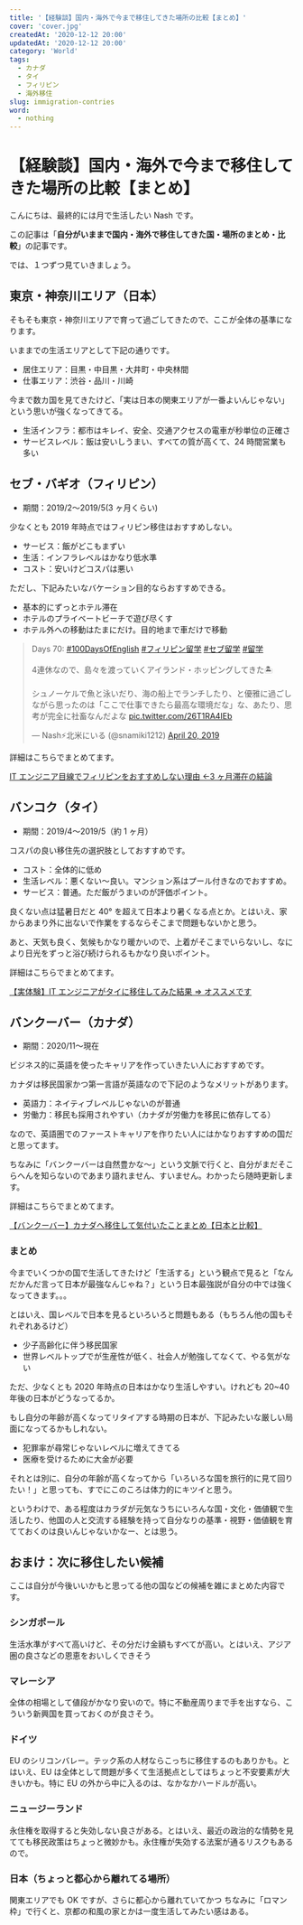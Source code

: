 ```yaml
---
title: '【経験談】国内・海外で今まで移住してきた場所の比較【まとめ】'
cover: 'cover.jpg'
createdAt: '2020-12-12 20:00'
updatedAt: '2020-12-12 20:00'
category: 'World'
tags:
  - カナダ
  - タイ
  - フィリピン
  - 海外移住
slug: immigration-contries
word:
  - nothing
---
```


# 【経験談】国内・海外で今まで移住してきた場所の比較【まとめ】

こんにちは、最終的には月で生活したい Nash です。

この記事は「**自分がいままで国内・海外で移住してきた国・場所のまとめ・比較**」の記事です。

では、１つずつ見ていきましょう。

## 東京・神奈川エリア（日本）

そもそも東京・神奈川エリアで育って過ごしてきたので、ここが全体の基準になります。

いままでの生活エリアとして下記の通りです。

- 居住エリア：目黒・中目黒・大井町・中央林間
- 仕事エリア：渋谷・品川・川崎

今まで数カ国を見てきたけど、「実は日本の関東エリアが一番よいんじゃない」という思いが強くなってきてる。

- 生活インフラ：都市はキレイ、安全、交通アクセスの電車が秒単位の正確さ
- サービスレベル：飯は安いしうまい、すべての質が高くて、24 時間営業も多い

## セブ・バギオ（フィリピン）

- 期間：2019/2〜2019/5(3 ヶ月くらい)

少なくとも 2019 年時点ではフィリピン移住はおすすめしない。

- サービス：飯がどこもまずい
- 生活：インフラレベルはかなり低水準
- コスト：安いけどコスパは悪い

ただし、下記みたいなバケーション目的ならおすすめできる。

- 基本的にずっとホテル滞在
- ホテルのプライベートビーチで遊び尽くす
- ホテル外への移動はたまにだけ。目的地まで車だけで移動

<!-- Twitter -->
<blockquote class="twitter-tweet"><p lang="ja" dir="ltr">Days 70: <a href="https://twitter.com/hashtag/100DaysOfEnglish?src=hash&amp;ref_src=twsrc%5Etfw">#100DaysOfEnglish</a> <a href="https://twitter.com/hashtag/%E3%83%95%E3%82%A3%E3%83%AA%E3%83%94%E3%83%B3%E7%95%99%E5%AD%A6?src=hash&amp;ref_src=twsrc%5Etfw">#フィリピン留学</a> <a href="https://twitter.com/hashtag/%E3%82%BB%E3%83%96%E7%95%99%E5%AD%A6?src=hash&amp;ref_src=twsrc%5Etfw">#セブ留学</a> <a href="https://twitter.com/hashtag/%E7%95%99%E5%AD%A6?src=hash&amp;ref_src=twsrc%5Etfw">#留学</a><br><br>4連休なので、島々を渡っていくアイランド・ホッピングしてきた🏝<br><br>シュノーケルで魚と泳いだり、海の船上でランチしたり、と優雅に過ごしながら思ったのは「ここで仕事できたら最高な環境だな」な、あたり、思考が完全に社畜なんだよな <a href="https://t.co/26T1RA4IEb">pic.twitter.com/26T1RA4IEb</a></p>&mdash; Nash⚡️北米にいる (@snamiki1212) <a href="https://twitter.com/snamiki1212/status/1119637676875870208?ref_src=twsrc%5Etfw">April 20, 2019</a></blockquote> <script async src="https://platform.twitter.com/widgets.js" charset="utf-8"></script>
<!--  -->

詳細はこちらでまとめてます。

[IT エンジニア目線でフィリピンをおすすめしない理由 ←3 ヶ月滞在の結論](/not-recommend-philippines)

## バンコク（タイ）

- 期間：2019/4〜2019/5（約 1 ヶ月）

コスパの良い移住先の選択肢としておすすめです。

- コスト：全体的に低め
- 生活レベル：悪くない〜良い。マンション系はプール付きなのでおすすめ。
- サービス：普通。ただ飯がうまいのが評価ポイント。

良くない点は猛暑日だと 40° を超えて日本より暑くなる点とか。とはいえ、家からあまり外に出ないで作業をするならそこまで問題もないかと思う。

あと、天気も良く、気候もかなり暖かいので、上着がそこまでいらないし、なにより日光をずっと浴び続けられるもかなり良いポイント。

詳細はこちらでまとめてます。

[【実体験】IT エンジニアがタイに移住してみた結果 ⇒ オススメです](/recommend-thai-to-live-as-engineer)

## バンクーバー（カナダ）

- 期間：2020/11〜現在

ビジネス的に英語を使ったキャリアを作っていきたい人におすすめです。

カナダは移民国家かつ第一言語が英語なので下記のようなメリットがあります。

- 英語力：ネイティブレベルじゃないのが普通
- 労働力：移民も採用されやすい（カナダが労働力を移民に依存してる）

なので、英語圏でのファーストキャリアを作りたい人にはかなりおすすめの国だと思ってます。

ちなみに「バンクーバーは自然豊かな〜」という文脈で行くと、自分がまだそこらへんを知らないのであまり語れません、すいません。わかったら随時更新します。

詳細はこちらでまとめてます。

[【バンクーバー】カナダへ移住して気付いたことまとめ【日本と比較】](/vancouver-vs-japan)

### まとめ

今までいくつかの国で生活してきたけど「生活する」という観点で見ると「なんだかんだ言って日本が最強なんじゃね？」という日本最強説が自分の中では強くなってきます。。。

とはいえ、国レベルで日本を見るといろいろと問題もある（もちろん他の国もそれぞれあるけど）

- 少子高齢化に伴う移民国家
- 世界レベルトップでが生産性が低く、社会人が勉強してなくて、やる気がない

ただ、少なくとも 2020 年時点の日本はかなり生活しやすい。けれども 20~40 年後の日本がどうなってるか。

もし自分の年齢が高くなってリタイアする時期の日本が、下記みたいな厳しい局面になってるかもしれない。

- 犯罪率が尋常じゃないレベルに増えてきてる
- 医療を受けるために大金が必要

それとは別に、自分の年齢が高くなってから「いろいろな国を旅行的に見て回りたい！」と思っても、すでにこのころは体力的にキツイと思う。

というわけで、ある程度はカラダが元気なうちにいろんな国・文化・価値観で生活したり、他国の人と交流する経験を持って自分なりの基準・視野・価値観を育てておくのは良いんじゃないかなー、とは思う。

## おまけ：次に移住したい候補

ここは自分が今後いいかもと思ってる他の国などの候補を雑にまとめた内容です。

### シンガポール

生活水準がすべて高いけど、その分だけ金額もすべてが高い。とはいえ、アジア圏の良さなどの恩恵をおいしくできそう

### マレーシア

全体の相場として値段がかなり安いので。特に不動産周りまで手を出すなら、こういう新興国を買っておくのが良さそう。

### ドイツ

EU のシリコンバレー。テック系の人材ならこっちに移住するのもありかも。とはいえ、EU は全体として問題が多くて生活拠点としてはちょっと不安要素が大きいかも。特に EU の外から中に入るのは、なかなかハードルが高い。

### ニュージーランド

永住権を取得すると失効しない良さがある。とはいえ、最近の政治的な情勢を見てても移民政策はちょっと微妙かも。永住権が失効する法案が通るリスクもあるので。

### 日本（ちょっと都心から離れてる場所）

関東エリアでも OK ですが、さらに都心から離れていてかつ
ちなみに「ロマン枠」で行くと、京都の和風の家とかは一度生活してみたい感はある。
